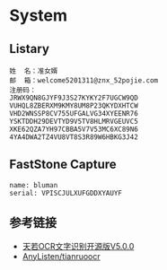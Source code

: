 # System

## Listary

```
姓  名：准女婿
邮  箱：welcome5201311@znx_52pojie.com
注册码：
JRWX9QN8GJYF9J3S27KYKY2F7UGCW9QD
VUHQL8ZBERXM9KMY8UM8P23QKYDXHTCW
VHD2WNSSP8CV755UFGALVG34XYEENR76
YSKTDDH29DEVTYD9V5TV8HLMRVGEUVC5
XKE62QZA7YH97CBBA5V7V53MC6XC89N6
4YA4DWA2TZ4VU8VT8S3R89W6HBKG3J42
```

## FastStone Capture

```
name: bluman
serial: VPISCJULXUFGDDXYAUYF
```

## 参考链接

- [天若OCR文字识别开源版V5.0.0](https://www.52pojie.cn/thread-876331-1-1.html)
- [AnyListen/tianruoocr](https://github.com/AnyListen/tianruoocr)

